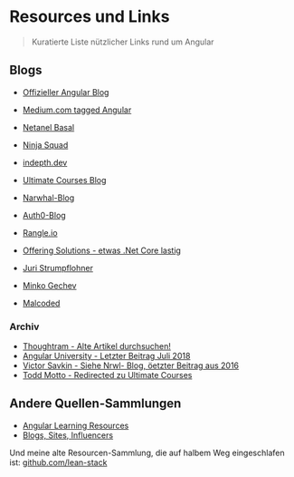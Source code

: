 # Resources und Links

> Kuratierte Liste nützlicher Links rund um Angular

## Blogs

* [Offizieller Angular Blog](https://blog.angular.io/)

* [Medium.com tagged Angular](https://medium.com/tag/angular)
* [Netanel Basal](https://netbasal.com/)
* [Ninja Squad](https://blog.ninja-squad.com/)
* [indepth.dev](https://indepth.dev/angular/)
* [Ultimate Courses Blog](https://ultimatecourses.com/blog/category/angular)
* [Narwhal-Blog](https://blog.nrwl.io/angular/home)
* [Auth0-Blog](https://auth0.com/blog/search/?query=angular&page=1)
* [Rangle.io](https://rangle.io/blog/tag/angular/)
* [Offering Solutions - etwas .Net Core lastig](https://offering.solutions/tags/angular/)
* [Juri Strumpflohner](https://juristr.com/tags/angular/)
* [Minko Gechev](https://blog.mgechev.com/)
* [Malcoded](https://malcoded.com/posts?filter=angular)

### Archiv

* [Thoughtram - Alte Artikel durchsuchen!](https://blog.thoughtram.io)
* [Angular University - Letzter Beitrag Juli 2018](https://blog.angular-university.io/)
* [Victor Savkin - Siehe Nrwl- Blog, öetzter Beitrag aus 2016](https://vsavkin.com/)
* [Todd Motto - Redirected zu Ultimate Courses](https://toddmotto.com)

## Andere Quellen-Sammlungen

* [Angular Learning Resources](https://github.com/avatsaev/angular-learning-resources)
* [Blogs, Sites, Influencers](https://2muchcoffee.com/blog/top-43-angular-blogs-websites-influencers/)

Und meine alte Resourcen-Sammlung, die auf halbem Weg eingeschlafen ist: [github.com/lean-stack](https://github.com/lean-stack/ngx-resources)
